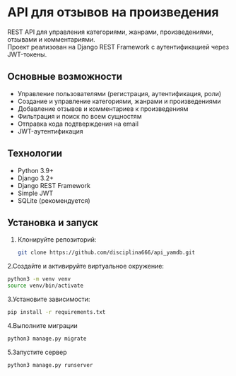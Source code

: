 # API для отзывов на произведения

REST API для управления категориями, жанрами, произведениями, отзывами и комментариями.  
Проект реализован на Django REST Framework с аутентификацией через JWT-токены.

## Основные возможности

- Управление пользователями (регистрация, аутентификация, роли)
- Создание и управление категориями, жанрами и произведениями
- Добавление отзывов и комментариев к произведениям
- Фильтрация и поиск по всем сущностям
- Отправка кода подтверждения на email
- JWT-аутентификация

## Технологии

- Python 3.9+
- Django 3.2+
- Django REST Framework
- Simple JWT
- SQLite (рекомендуется)

## Установка и запуск

1. Клонируйте репозиторий:
   ```bash
   git clone https://github.com/disciplina666/api_yamdb.git
   ```
2.Создайте и активируйте виртуальное окружение:
```bash
python3 -m venv venv
source venv/bin/activate 
```
3.Установите зависимости:
```bash
pip install -r requirements.txt
```
4.Выполните миграции
```bash
python3 manage.py migrate
```
5.Запустите сервер
```bash
python3 manage.py runserver
```
